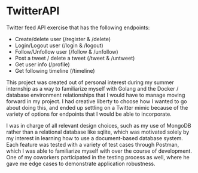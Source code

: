 # TwitterAPI

Twitter feed API exercise that has the following endpoints:
* Create/delete user (/register & /delete)
* Login/Logout user (/login & /logout)
* Follow/Unfollow user (/follow & /unfollow)
* Post a tweet / delete a tweet (/tweet & /untweet)
* Get user info (/profile)
* Get following timeline (/timeline)

This project was created out of personal interest during my summer internship as a way to familiarize myself with Golang and the Docker / database environment relationships that I would have to manage moving forward in my project. I had creative liberty to choose how I wanted to go about doing this, and ended up settling on a Twitter mimic because of the variety of options for endpoints that I would be able to incorporate. 

I was in charge of all relevant design choices, such as my use of MongoDB rather than a relational database like sqlite, which was motivated solely by my interest in learning how to use a document-based database system. Each feature was tested with a variety of test cases through Postman, which I was able to familiarize myself with over the course of development. One of my coworkers participated in the testing process as well, where he gave me edge cases to demonstrate application robustness.
